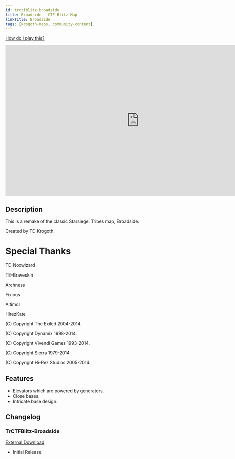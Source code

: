```yaml
---
id: trctfblitz-broadside
title: Broadside - CTF Blitz Map
linkTitle: Broadside
tags: [krogoth-maps, community-content]
---
```

[How do I play this?](../../guide-install-setup#playing-community-maps)

<iframe width="852" height="480" src="https://www.youtube.com/embed/bPO25lVe2tc" title="YouTube video player" frameborder="0" allow="accelerometer; autoplay; clipboard-write; encrypted-media; gyroscope; picture-in-picture" allowfullscreen></iframe>

## Description 
This is a remake of the classic Starsiege: Tribes map, Broadside.

Created by TE-Krogoth.

Special Thanks
==============
TE-Noxwizard

TE-Braveskin

Archness

Fixious

Altimor

HirezKate

(C) Copyright The Exiled 2004-2014.

(C) Copyright Dynamix 1998-2014.

(C) Copyright Vivendi Games 1993-2014.

(C) Copyright Sierra 1979-2014.

(C) Copyright Hi-Rez Studios 2005-2014.

## Features
- Elevators which are powered by generators.
- Close bases.
- Intricate base design.

## Changelog
### TrCTFBlitz-Broadside
[External Download](http://library.theexiled.pwnageservers.com/file.php?id=2959)

- Initial Release.